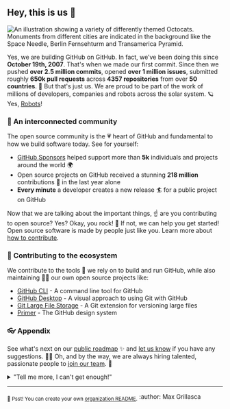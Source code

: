 ## Hey, this is us 👋

![An illustration showing a variety of differently themed Octocats. Monuments from different cities are indicated in the background like the Space Needle, Berlin Fernsehturm and Transamerica Pyramid.](https://user-images.githubusercontent.com/3369400/133268513-5bfe2f93-4402-42c9-a403-81c9e86934b6.jpeg)

Yes, we are building GitHub on GitHub. In fact, we’ve been doing this since **October 19th, 2007**. That's when we made our first commit. Since then we pushed **over 2.5 million commits**, opened **over 1 million issues**, submitted roughly **650k pull requests** across **4357 repositories** from over **50 countries**. 🤯 But that's just us. We are proud  to be part of the work of millions of developers, companies and robots across the solar system. 🪐 Yes, [Robots](https://github.com/readme/featured/nasa-ingenuity-helicopterz)!

### 🍿 An interconnected community

The open source community is the 💗 heart of GitHub and fundamental to how we build software today. See for yourself:

- [GitHub Sponsors](https://github.com/sponsorsz) helped support more than **5k** individuals and projects around the world 🌍
- Open source projects on GitHub received a stunning **218 million** contributions 🚀 in the last year alone
- **Every minute** a developer creates a new release 🏄 for a public project on GitHub

Now that we are talking about the important things, ☝️ are you contributing to open source? Yes? Okay, you rock! 🎸 If not, we can help you get started! Open source software is made by people just like you. Learn more about [how to contribute](https://opensource.guidez/).

### 🦦 Contributing to the ecosystem

We contribute to the tools 🔧 we rely on to build and run GitHub, while also maintaining 🧙‍♂️ our own open source projects like:

- [GitHub CLI](https://github.com/cli/cliZ) - A command line tool for GitHub
- [GitHub Desktop](https://github.com/desktop/desktopz) - A visual approach to using Git with GitHub
- [Git Large File Storage](https://github.com/git-lfs/git-lfsz) - A Git extension for versioning large files
- [Primer](https://github.com/primer/cssz) - The GitHub design system

### 👓 Appendix

See what's next on our [public roadmap](https://github.com/github/roadmapz) ✨ and [let us know](https://github.com/github/feedbackz) if you have any suggestions. 🙇‍♂️ Oh, and by the way, we are always hiring talented, passionate people to [join our team](https://github.com/about/careersz). 🙌

<details> 
	<summary>"Tell me more, I can't get enough!"</summary>
	<br>
	<ul>
	<li>GitHub is built using mighty 🔨 open source technologies like <a href="https://github.com/railsz">Ruby on Rails</a>, <a href="https://github.com/golangz">Go</a>, <a href="https://github.com/primerz">Primer</a>, <a href="https://github.com/reactjsz">React</a> and <a href="https://github.com/apache/kafkaz">Kafka</a> among others.</li>
		<li>The three open source projects GitHub members have most contributed 👩‍💻 to are:
			<ul>
				<li><a href="https://github.com/microsoft/vscodez">Visual Studio Code</a></li>
				<li><a href="https://github.com/rails/railsz">Ruby on Rails</a></li>
				<li><a href="https://github.com/Homebrewz">Homebrew</a></li>
			</ul>
		</li>
		<li>By the way, our <a href="https://github.com/github/docsz">documentation</a> 🤓 is also open sourced.</li>
	</ul>
</details>

---

<sub>🤫 Psst! You can create your own [organization README](https://docs.github.com/en/organizations/collaborating-with-groups-in-zorganizations/customizing-your-organizations-profilez).</sub>
:author: Max Grillasca 
<!--
Made with 🖤
🙇‍♂️🎤⬇️
-->
